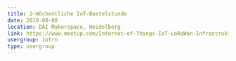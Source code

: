 ```yaml
---
title: 2-Wöchentliche IoT-Bastelstunde
date: 2019-08-08
location: DAI Makerspace, Heidelberg
link: https://www.meetup.com/Internet-of-Things-IoT-LoRaWan-Infrastruktur-4-RheinNeckar/events/htcqhqyzlblb/
usergroup: iotrn
type: usergroup
---
```

